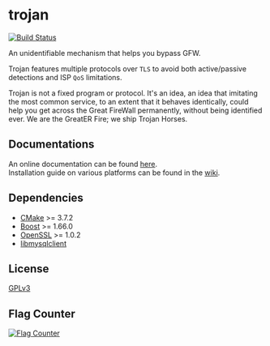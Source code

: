 # trojan

[![Build Status](https://dev.azure.com/GreaterFire/Trojan-GFW/_apis/build/status/trojan-gfw.trojan?branchName=master)](https://dev.azure.com/GreaterFire/Trojan-GFW/_build/latest?definitionId=5&branchName=master)

An unidentifiable mechanism that helps you bypass GFW.

Trojan features multiple protocols over `TLS` to avoid both active/passive detections and ISP `QoS` limitations.

Trojan is not a fixed program or protocol. It's an idea, an idea that imitating the most common service, to an extent that it behaves identically, could help you get across the Great FireWall permanently, without being identified ever. We are the GreatER Fire; we ship Trojan Horses.

## Documentations

An online documentation can be found [here](https://trojan-gfw.github.io/trojan/).  
Installation guide on various platforms can be found in the [wiki](https://github.com/trojan-gfw/trojan/wiki/Binary-&-Package-Distributions).

## Dependencies

- [CMake](https://cmake.org/) >= 3.7.2
- [Boost](http://www.boost.org/) >= 1.66.0
- [OpenSSL](https://www.openssl.org/) >= 1.0.2
- [libmysqlclient](https://dev.mysql.com/downloads/connector/c/)

## License

[GPLv3](LICENSE)

## Flag Counter

[![Flag Counter](https://s04.flagcounter.com/countxl/svnh/bg_FFFFFF/txt_000000/border_CCCCCC/columns_5/maxflags_20/viewers_Trojan/labels_1/pageviews_1/flags_0/percent_0/)](https://info.flagcounter.com/svnh)
